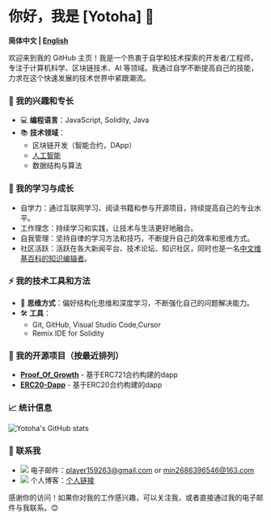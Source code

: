 <!--  old
## Hi there 👋

I am Yotoha.😄

<div align="center">
  <img src="https://github-readme-stats.vercel.app/api?username=Yotoha303&show_icons=true&theme=transparent" /> 
</div>
-->

# 你好，我是 [Yotoha] 👋

**简体中文 | [English](https://github.com/Yotoha0303/Yotoha0303/blob/main/translate/en.md)**

欢迎来到我的 GitHub 主页！我是一个热衷于自学和技术探索的开发者/工程师，专注于计算机科学、区块链技术、AI 等领域。我通过自学不断提高自己的技能，力求在这个快速发展的技术世界中紧跟潮流。

### 🔭 我的兴趣和专长
- 💻 **编程语言**：JavaScript, Solidity, Java
- 📚 **技术领域**：
  - 区块链开发（智能合约，DApp）
  - [人工智能](https://github.com/Yotoha0303/AI_RoleTemplate/blob/main/README.md)
  - 数据结构与算法
 
<!--
- 🚀 **项目经验**：
  - 在 GitHub 上开设了个人仓库，发布了一些自己研究和开发的项目。
-->

### 🌱 我的学习与成长
- 自学力：通过互联网学习、阅读书籍和参与开源项目，持续提高自己的专业水平。
- 工作理念：持续学习和实践，让技术与生活更好地融合。
- 自我管理：坚持自律的学习方法和技巧，不断提升自己的效率和思维方式。
- 社区活跃：活跃在各大新闻平台、技术论坛、知识社区，同时也是一名[中文维基百科的知识编辑者](https://zh.wikipedia.org/wiki/User:Yotoha)。

### ⚡ 我的技术工具和方法
- 🧠 **思维方式**：偏好结构化思维和深度学习，不断强化自己的问题解决能力。
- 🛠 **工具**：
  - Git, GitHub, Visual Studio Code,Cursor
  - Remix IDE for Solidity
 
<!--- ⭐️ **底层思维（思维核心）**：我的底层思维是连贯的，它并不局限于某种思维方式，而是通过借助其他思维方向进行思考和表达。 --->
    

### 📌 我的开源项目（按最近排列）
- **[Proof_Of_Growth](https://github.com/Yotoha0303/ProofOfGrowth/tree/main)** - 基于ERC721合约构建的dapp
- **[ERC20-Dapp](https://github.com/Yotoha0303/ERC20_Dapp_Project)** - 基于ERC20合约构建的dapp

<!---
- **[Ethereum Sepolia和Holesky的简单跨链交互（经验与总结）](https://github.com/Yotoha0303/ethersTest/blob/main/crossChainERC20/records.md)** - 在跨链交互上的总结和个人心得，解决了幽灵交易和Rpc网络陷阱
--->

### 📈 统计信息
![Yotoha's GitHub stats](https://github-readme-stats.vercel.app/api?username=Yotoha0303&show_icons=true&hide_title=true&count_private=true&hide=prs&theme=transparent)

<!---
![Top Langs](https://github-readme-stats.vercel.app/api/top-langs/?username=Yotoha0303&count_private=true&show_icons=true&theme=transparent)
--->

### 🤝 联系我
- ![](https://img.shields.io/badge/-EA4335?logo=gmail&logoColor=FFFFFF) 电子邮件：[player159263@gmail.com](mailto:player159263@gmail.com) or [min2686396546@163.com](mailto:min2686396546@163.com)
- ![](https://img.shields.io/badge/-00A1D6?logo=bilibili&logoColor=FFFFFF)
 个人博客：[个人链接](https://space.bilibili.com/363242875)


感谢你的访问！如果你对我的工作感兴趣，可以关注我，或者直接通过我的电子邮件与我联系。😊


<!--- content tools
😄 😆 😊 😃 😏 😍 😘 😚 😳 😌 😆 😁 😉 😜 😝 😀 😗 😙 😛 😴 😟 😦 😧 😮 😬 😕 😯 😑 😒 😅 😓 😥 😩 😔 😞 😖 😨 😰 😣 😢 😭 😂 😲 😱 😫 😠 😡 😤 😪 😋 😷 😎 😵 👿 😈 😐 😶 😇 👽 💛

💙 💜 ❤️ 💚 💔 💓 💗 💕 💞 💘 💖 ✨ ⭐️ 🌟 💫 💥 💥 💢 ❗️ ❓ ❕ ❔ 💤 💨 💦 🎶 🎵 🔥 💩 💩 💩 👍 👍 👎 👎 👌 👊 👊 ✊ ✌️ 👋 ✋ ✋ 👐 ☝️ 👇 👈 👉 🙌 🙏 👆 👏 💪 🤘 🖕 🏃 🏃 👫 👪 👬 👭 💃 👯 🙆 🙅 💁

🙋 👰 🙎 🙍 🙇 💑 💆 💇 💅 👦 👧 👩 👨 👶 👵 👴 👱 👲 👳 👷 👮 👼 👸 😺 😸 😻 😽 😼 🙀 😿 😹 😾 👹 👺 🙈 🙉
--->
